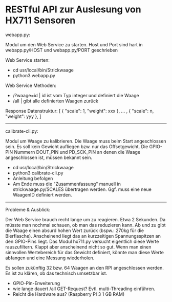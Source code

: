 # RESTful API zur Auslesung von HX711 Sensoren



webapp.py:

Modul um den Web Service zu starten. Host und Port sind hart in webapp.py/HOST und webapp.py/PORT geschrieben

Web Service starten:
- cd usr/local/bin/Strickwaage
- python3 webapp.py

Web Service Methoden:
- /?waage=id | id ist vom Typ integer und definiert die Waage
- /all | gibt alle definierten Waagen zurück

Response Datenstruktur:
[
  {
    "scale": 1, 
    "weight": xxx
  },
  ... ,
  {
    "scale": n, 
    "weight": yyy
  },
  ]

---

calibrate-cli.py:

Modul um Waage zu kalibrieren. Die Waage muss beim Start angeschlossen sein. Es soll kein Gewicht aufliegen bzw. nur das Offsetgewicht.
Die GPIO-PIN Nummern DOUT_PIN und PD_SCK_PIN an denen die Waage angeschlossen ist, müssen bekannt sein.

- cd usr/local/bin/Strickwaage
- python3 calibrate-cli.py
- Anleitung befolgen
- Am Ende muss die "Zusammenfassung" manuell in strickwaage.py/SCALES übertragen werden. Ggf. muss eine neue WaagenID definiert werden.

___

Probleme & Ausblick:

Der Web Service brauch recht lange um zu reagieren. Etwa 2 Sekunden. Da müsste man nochmal schauen, ob man das reduzieren kann.
Ab und zu gibt die Waage einen absurd hohen Wert zurück (bspw.: 270kg für die Bierflasche). Anscheinend liegt das an kurzzeitigen Spannungsspitzen
an den GPIO-Pins liegt. Das Modul hx711.py versucht eigentlich diese Werte rauszufiltern. Klappt aber anscheinend nicht so gut. 
Wenn man einen sinnvollen Wertebereich für das Gewicht definiert, könnte man diese Werte abfangen und eine Messung wiederholen.

Es sollen zukünftig 32 bzw. 64 Waagen an den RPI angeschlossen werden. Es ist zu klären, ob das technisch umsetzbar ist.
- GPIO-Pin-Erweiterung
- wie lange dauert /all GET-Request? Evtl. multi-Threading einführen.
- Reicht die Hardware aus? (Raspberry PI 3 1 GB RAM)
